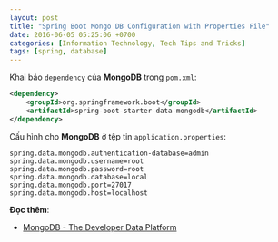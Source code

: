 ```yaml
---
layout: post
title: "Spring Boot Mongo DB Configuration with Properties File"
date: 2016-06-05 05:25:06 +0700
categories: [Information Technology, Tech Tips and Tricks]
tags: [spring, database]
---
```


Khai báo `dependency` của **MongoDB** trong `pom.xml`:
```xml
<dependency>
	<groupId>org.springframework.boot</groupId>
	<artifactId>spring-boot-starter-data-mongodb</artifactId>
</dependency>
```

Cấu hình cho **MongoDB** ở tệp tin `application.properties`:
```properties
spring.data.mongodb.authentication-database=admin
spring.data.mongodb.username=root
spring.data.mongodb.password=root
spring.data.mongodb.database=local
spring.data.mongodb.port=27017
spring.data.mongodb.host=localhost
```

**Đọc thêm**:
- [MongoDB - The Developer Data Platform](https://www.mongodb.com/)